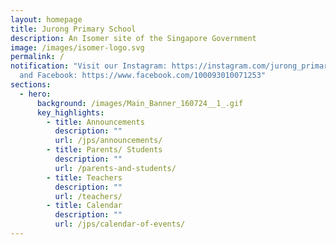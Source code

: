 ```yaml
---
layout: homepage
title: Jurong Primary School
description: An Isomer site of the Singapore Government
image: /images/isomer-logo.svg
permalink: /
notification: "Visit our Instagram: https://instagram.com/jurong_primary_school
  and Facebook: https://www.facebook.com/100093010071253"
sections:
  - hero:
      background: /images/Main_Banner_160724__1_.gif
      key_highlights:
        - title: Announcements
          description: ""
          url: /jps/announcements/
        - title: Parents/ Students
          description: ""
          url: /parents-and-students/
        - title: Teachers
          description: ""
          url: /teachers/
        - title: Calendar
          description: ""
          url: /jps/calendar-of-events/
---
```

